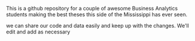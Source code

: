 This is a github repository for a couple of awesome Business Analytics students making the best theses this side of the Mississippi has ever seen.

we can share our code and data easily and keep up with the changes. We'll edit and add as necessary
